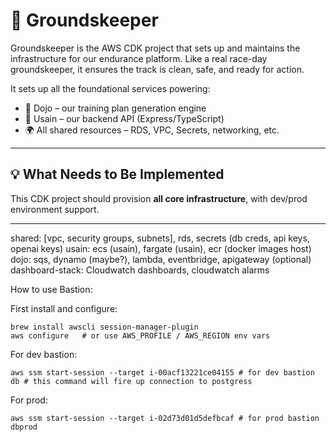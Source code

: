 # 🧹 Groundskeeper

Groundskeeper is the AWS CDK project that sets up and maintains the infrastructure for our endurance platform. Like a real race-day groundskeeper, it ensures the track is clean, safe, and ready for action.

It sets up all the foundational services powering:

- 🧠 Dojo – our training plan generation engine
- 🧴 Usain – our backend API (Express/TypeScript)
- 🌍 All shared resources – RDS, VPC, Secrets, networking, etc.

---

## 💡 What Needs to Be Implemented

This CDK project should provision **all core infrastructure**, with dev/prod environment support.

---

shared: [vpc, security groups, subnets], rds, secrets (db creds, api keys, openai keys)
usain: ecs (usain), fargate (usain), ecr (docker images host)
dojo: sqs, dynamo (maybe?), lambda, eventbridge, apigateway (optional)
dashboard-stack: Cloudwatch dashboards, cloudwatch alarms

How to use Bastion:

First install and configure:

```
brew install awscli session-manager-plugin
aws configure   # or use AWS_PROFILE / AWS_REGION env vars
```

For dev bastion:

```
aws ssm start-session --target i-00acf13221ce04155 # for dev bastion
db # this command will fire up connection to postgress
```

For prod:

```
aws ssm start-session --target i-02d73d01d5defbcaf # for prod bastion
dbprod
```
